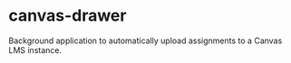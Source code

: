 # canvas-drawer
Background application to automatically upload assignments to a Canvas LMS instance.  
